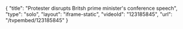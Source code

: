 {
    "title": "Protester disrupts Britsh prime minister's conference speech",
    "type": "solo",
    "layout": "iframe-static",
    "videoId": "123185845",
    "url": "\/tvpembed\/123185845"
}